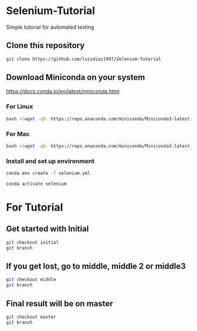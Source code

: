# Selenium-Tutorial
Simple tutorial for automated testing


## Clone this repository

```bash
git clone https://github.com/luisdiaz1997/Selenium-Tutorial
```

## Download Miniconda on your system

https://docs.conda.io/en/latest/miniconda.html

### For Linux

```bash
bash <(wget -qO- https://repo.anaconda.com/miniconda/Miniconda3-latest-Linux-x86_64.sh)
```

### For Mac

```bash
bash <(wget -qO- https://repo.anaconda.com/miniconda/Miniconda3-latest-MacOSX-x86_64.sh)
```

### Install and set up environment

```bash
conda env create -f selenium.yml

conda activate selenium
```

# For Tutorial

## Get started with Initial

```bash
git checkout initial
git branch
```
## If you get lost, go to middle, middle 2 or middle3

```bash
git checkout middle
git branch
```

## Final result will be on master

```bash
git checkout master
git branch
```
